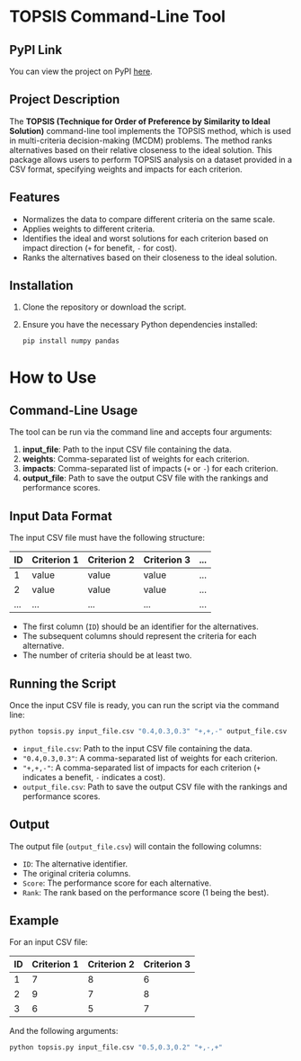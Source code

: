# TOPSIS Command-Line Tool

## PyPI Link

You can view the project on PyPI [here](https://pypi.org/project/topsis-payal-102203203/).

## Project Description

The **TOPSIS (Technique for Order of Preference by Similarity to Ideal Solution)** command-line tool implements the TOPSIS method, which is used in multi-criteria decision-making (MCDM) problems. The method ranks alternatives based on their relative closeness to the ideal solution. This package allows users to perform TOPSIS analysis on a dataset provided in a CSV format, specifying weights and impacts for each criterion.

## Features

- Normalizes the data to compare different criteria on the same scale.
- Applies weights to different criteria.
- Identifies the ideal and worst solutions for each criterion based on impact direction (`+` for benefit, `-` for cost).
- Ranks the alternatives based on their closeness to the ideal solution.

## Installation

1. Clone the repository or download the script.
2. Ensure you have the necessary Python dependencies installed:

   ```bash
   pip install numpy pandas

# How to Use

## Command-Line Usage

The tool can be run via the command line and accepts four arguments:

1. **input_file**: Path to the input CSV file containing the data.
2. **weights**: Comma-separated list of weights for each criterion.
3. **impacts**: Comma-separated list of impacts (`+` or `-`) for each criterion.
4. **output_file**: Path to save the output CSV file with the rankings and performance scores.

## Input Data Format

The input CSV file must have the following structure:

| ID  | Criterion 1 | Criterion 2 | Criterion 3 | ... |
|-----|-------------|-------------|-------------|-----|
| 1   | value       | value       | value       | ... |
| 2   | value       | value       | value       | ... |
| ... | ...         | ...         | ...         | ... |

- The first column (`ID`) should be an identifier for the alternatives.
- The subsequent columns should represent the criteria for each alternative.
- The number of criteria should be at least two.

## Running the Script

Once the input CSV file is ready, you can run the script via the command line:

```bash
python topsis.py input_file.csv "0.4,0.3,0.3" "+,+,-" output_file.csv

```
- `input_file.csv`: Path to the input CSV file containing the data.
- `"0.4,0.3,0.3"`: A comma-separated list of weights for each criterion.
- `"+,+,-"`: A comma-separated list of impacts for each criterion (`+` indicates a benefit, `-` indicates a cost).
- `output_file.csv`: Path to save the output CSV file with the rankings and performance scores.

## Output

The output file (`output_file.csv`) will contain the following columns:

- `ID`: The alternative identifier.
- The original criteria columns.
- `Score`: The performance score for each alternative.
- `Rank`: The rank based on the performance score (1 being the best).

## Example

For an input CSV file:

| ID  | Criterion 1 | Criterion 2 | Criterion 3 |
|-----|-------------|-------------|-------------|
| 1   | 7           | 8           | 6           |
| 2   | 9           | 7           | 8           |
| 3   | 6           | 5           | 7           |

And the following arguments:

```bash
python topsis.py input_file.csv "0.5,0.3,0.2" "+,-,+"